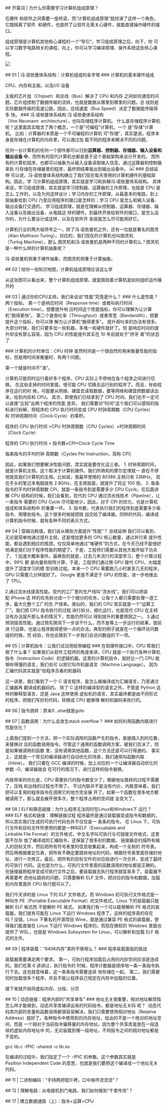 ## 开篇词 | 为什么你需要学习计算机组成原理？



在硬件 和软件之间需要一座桥梁，而“计算机组成原理”就扮演了这样一个角色，它既隔离了软件 
和硬件，也提供了让软件无需关心硬件，就能直接操作硬件的接口。


组成原理是计算机其他核心课程的一个“导引”。学习组成原理之后，向下，你
可以学习数字电路相关的课程，向上，你可以学习编译原理、操作系统这些核心课程。

![](index_files/0efe734b-2a83-4d17-a436-20d05013be06.jpg) 

## 01 | 冯·诺依曼体系结构：计算机组成的金字塔
### 计算机的基本硬件组成

CPU、内存和主板。以及I/O 设备

主板的芯片组（Chipset）和总线（Bus）解决了 CPU 和内存
之间如何通信的问题。芯片组控制了数据传输的流转，也就是数据从哪里到哪里的问题。总
线则是实际数据传输的高速公路。因此，总线速度（Bus Speed）决定了数据能传输得多 快。
### 冯·诺依曼体系结构
冯·诺依曼体系结构（Von Neumann  architecture），也叫存储程序计算机。
什么是存储程序计算机呢？这里面其实暗含了两个概念，一个是“可编程”计算机，一个 是“存储”计算机。
比如：计算器的本质是一个不可编程的计算机
可“存储”，其实是说，程序本身是存储在计算机的内存里，可以通过加
载不同的程序来解决不同的问题。


任何一台计算机的任何一个部件都可以归到**运算器、控制器、存储器、输入设备和输出设备
中**，而所有的现代计算机也都是基于这个基础架构来设计开发的。
而所有的计算机程序，也都可以抽象为从输入设备读取输入信息，通过运算器和控制器来执
行存储在存储器里的程序，最终把结果输出到输出设备中。
![](index_files/97c511a0-72f1-4fda-8157-46316b85616a.jpg)
### 总结延伸
可以说，冯·诺依曼体系结构确立了我们现在每天使用的计算机硬件的基础架构。因此，学
习计算机组成原理，其实就是学习和拆解冯·诺依曼体系结构。
具体来说，学习组成原理，其实就是学习控制器、运算器的工作原理，也就是 CPU 是怎么
工作的，以及为何这样设计；学习内存的工作原理，从最基本的电路，到上层抽象给到
CPU 乃至应用程序的接口是怎样的；学习 CPU 是怎么和输入设备、输出设备打交道的。
学习组成原理，就是在理解从控制器、运算器、存储器、输入设备以及输出设备，从电路这
样的硬件，到最终开放给软件的接口，是怎么运作的，为什么要设计成这样，以及在软件开
发层面怎么尽可能用好它。


计算机行业的两大祖师爷之一，除了冯·诺依曼机之外，还有一位就是著名的图灵（Alan
Mathison Turing）。对应的，我们现在的计算机也叫图灵机（Turing Machine）。那么
图灵机和冯·诺依曼机是两种不同的计算机么？图灵机是一种什么样的计算机抽象呢？


冯·诺依曼机侧重于硬件抽象，而图灵机侧重于计算抽象。



## 02 | 给你一张知识地图，计算机组成原理应该这么学


从这张图可以看出来，整个计算机组成原理，就是围绕着计算机是如何组织运作展开的



## 03 | 通过你的CPU主频，我们来谈谈“性能”究竟是什么？
### 什么是性能？
两个指标。
第一个是响应时间（Response time）或者叫执行时间（Execution time）。想要提升响
应时间这个性能指标，你可以理解为让计算机“跑得更快”。
第二个是吞吐率（Throughput）或者带宽（Bandwidth），想要提升这个指标，你可以理
解为让计算机“搬得更多”。
提升吞吐率的办法有很多。大部分时候，我们只要多加一些机器，多堆一些硬件就好了。但
是响应时间的提升却没有那么容易，因为 CPU 的性能提升其实在 10 年前就处于“挤牙
膏”的状态了


### 计算机的计时单位：CPU 时钟
虽然时间是一个很自然的用来衡量性能的指标，但是用时间来衡量时，有两个问题。

第一个就是时间不“准”。

计算机可能同时运行着好多个程序，CPU 实际上不停地在各个程序之间进行切换。
在这些走掉的时间里面，很可能 CPU 切换去运行别的程序了。而且，有些程序在运行的时
候，可能要从网络、硬盘去读取数据，要等网络和硬盘把数据读出来，给到内存和 CPU。
其次，即使我们已经拿到了 CPU 时间，我们也不一定可以直接“比较”出两个程序的性能
差异。
我们需要对“时间”这个我们可以感知的指标进行拆解，把程序的 CPU 执行时间变成 CPU
时钟周期数（CPU Cycles）和 时钟周期时间（Clock Cycle）的乘积。


程序的 CPU 执行时间 =CPU 时钟周期数（CPU Cycles）×时钟周期时间（Clock Cycle）

程序的 CPU 执行时间 = 指令数×CPI×Clock Cycle Time

每条指令的平均时钟 周期数（Cycles Per Instruction，简称 CPI）


因此，如果我们想要解决性能问题，其实就是要优化这三者。
1. 时钟周期时间，就是计算机主频，这个取决于计算机硬件。我们所熟知的摩尔定律就一
直在不停地提高我们计算机的主频。比如说，我最早使用的 80386 主频只有 33MHz，
现在手头的笔记本电脑就有 2.8GHz，在主频层面，就提升了将近 100 倍。
2. 每条指令的平均时钟周期数 CPI，就是一条指令到底需要多少 CPU Cycle。在后面讲解
CPU 结构的时候，我们会看到，现代的 CPU 通过流水线技术（Pipeline），让一条指令
需要的 CPU Cycle 尽可能地少。因此，对于 CPI 的优化，也是计算机组成和体系结构中
的重要一环。
3. 指令数，代表执行我们的程序到底需要多少条指令、用哪些指令。这个很多时候就把挑
战交给了编译器。同样的代码，编译成计算机指令时候，就有各种不同的表示方式。




## 04 | 穿越功耗墙，我们该从哪些方面提升“性能”？
总结延伸
我们可以看到，无论是简单地通过提升主频，还是增加更多的 CPU 核心数量，通过并行来
提升性能，都会遇到相应的瓶颈。仅仅简单地通过“堆硬件”的方式，在今天已经不能很好
地满足我们对于程序性能的期望了。于是，工程师们需要从其他方面开始下功夫了。
1.加速大概率事件。最典型的就是，过去几年流行的深度学习，整个计算过程中，99% 都
是向量和矩阵计算，于是，工程师们通过用 GPU 替代 CPU，大幅度提升了深度学习的模
型训练过程。本来一个 CPU 需要跑几小时甚至几天的程序，GPU 只需要几分钟就好了。
Google 更是不满足于 GPU 的性能，进一步地推出了 TPU。

2.通过流水线提高性能。现代的工厂里的生产线叫“流水线”。我们可以把装配 iPhone 这
样的任务拆分成一个个细分的任务，让每个人都只需要处理一道工序，最大化整个工厂的生
产效率。类似的，我们的 CPU 其实就是一个“运算工厂”。我们把 CPU 指令执行的过程
进行拆分，细化运行，也是现代 CPU 在主频没有办法提升那么多的情况下，性能仍然可以
得到提升的重要原因之一。
3.通过预测提高性能。通过预先猜测下一步该干什么，而不是等上一步运行的结果，提前进
行运算，也是让程序跑得更快一点的办法。典型的例子就是在一个循环访问数组的时候，凭
经验，你也会猜到下一步我们会访问数组的下一项。


## 05 | 计算机指令：让我们试试用纸带编程
### 在软硬件接口中，CPU 帮我们做了什么事？
如果我们从软件工程师的角度来讲，CPU 就是一个执行各种计算机指令（Instruction
Code）的逻辑机器。这里的计算机指令，就好比一门 CPU 能够听得懂的语言，我们也可
以把它叫作机器语言（Machine Language）。
因为汇编代码其实就是“给程序员看的机器码



这一讲里，我们看到了一个 C 语言程序，是怎么被编译成为汇编语言，乃至通过汇编器再
翻译成机器码的。
除了 C 这样的编译型的语言之外，不管是 Python 这样的解释型语言，还是 Java 这样使用
虚拟机的语言，其实最终都是由不同形式的程序，把我们写好的代码，转换成 CPU 能够理
解的机器码来执行的。




## 06 | 指令跳转：原来if...else就是goto


## 07 | 函数调用：为什么会发生stack overflow？
### 如何利用函数内联进行性能优化？

上面我们提到一个方法，把一个实际调用的函数产生的指令，直接插入到的位置，来替换对
应的函数调用指令。尽管这个通用的函数调用方案，被我们否决了，但是如果被调用的函数
里，没有调用其他函数，这个方法还是可以行得通的。
事实上，这就是一个常见的编译器进行自动优化的场景，我们通常叫函数内联（Inline）。
我们只要在 GCC 编译的时候，加上对应的一个让编译器自动优化的参数 -O，编译器就会
在可行的情况下，进行这样的指令替换。


内联带来的优化是，CPU 需要执行的指令数变少了，根据地址跳转的过程不需要了，压栈
和出栈的过程也不用了。
不过内联并不是没有代价，内联意味着，我们把可以复用的程序指令在调用它的地方完全展
开了。如果一个函数在很多地方都被调用了，那么就会展开很多次，整个程序占用的空间就
会变大了。




## 08 | ELF和静态链接：为什么程序无法同时在Linux和Windows下 运行？
### ELF 格式和链接：理解链接过程
程序最终是通过装载器变成指令和数据的，所以其实我们生成的可执行代码也并不仅仅是一
条条的指令。
在 Linux 下，可执行文件和目标文件所使用的都是一种叫ELF（Execuatable and
Linkable File Format）的文件格式，中文名字叫可执行与可链接文件格式，这里面不仅存
放了编译成的汇编指令，还保留了很多别的数据。
链接器会扫描所有输入的目标文件，然后把所有符号表里的信息收集起来，构成一个全局的
符号表。然后再根据重定位表，把所有不确定要跳转地址的代码，根据符号表里面存储的地
址，进行一次修正。最后，把所有的目标文件的对应段进行一次合并，变成了最终的可执行
代码。这也是为什么，可执行文件里面的函数调用的地址都是正确的。
在链接器把程序变成可执行文件之后，要装载器去执行程序就容易多了。装载器不再需要考
虑地址跳转的问题，只需要解析 ELF 文件，把对应的指令和数据，加载到内存里面供 CPU
执行就可以了。


我们今天讲的是 Linux 下的 ELF 文件格式，而 Windows 的可执行文件格式是一种叫作
PE（Portable Executable Format）的文件格式。Linux 下的装载器只能解析 ELF 格式而
不能解析 PE 格式。
如果我们有一个可以能够解析 PE 格式的装载器，我们就有可能在 Linux 下运行 Windows
程序了。这样的程序真的存在吗？没错，Linux 下著名的开源项目 Wine，就是通过兼容
PE 格式的装载器，使得我们能直接在 Linux 下运行 Windows 程序的。而现在微软的
Windows 里面也提供了 WSL，也就是 Windows Subsystem for Linux，可以解析和加载
ELF 格式的文件。




## 09 | 程序装载：“640K内存”真的不够用么？
### 程序装载面临的挑战

装载器需要满足两个要求。
第一，可执行程序加载后占用的内存空间应该是连续的。我们在第 6 讲讲过，执行指令的
时候，程序计数器是顺序地一条一条指令执行下去。这也就意味着，这一条条指令需要连续
地存储在一起。
第二，我们需要同时加载很多个程序，并且不能让程序自己规定在内存中加载的位置。



接下来就开始将虚拟内存、分段、分页


## 10 | 动态链接：程序内部的“共享单车”
### 地址无关很重要，相对地址解烦恼
怎么样才能做到，动态共享库编译出来的代码指令，都是地址无关码 呢？ 
动态代码库内部的变量和函数调用都很容易解决，我们只需要使用相对地址（Relative
Address）就好了。各种指令中使用到的内存地址，给出的不是一个绝对的地址空间，而是
一个相对于当前指令偏移量的内存地址。因为整个共享库是放在一段连续的虚拟内存地址中
的，无论装载到哪一段地址，不同指令之间的相对地址都是不变的。


gcc lib.c -fPIC -shared -o lib.so

在编译的过程中，我们指定了一个 -fPIC 的参数。这个参数其实就是
Position Independent Code 的意思，也就是我们要把这个编译成一个地址无关代码。




## 11 | 二进制编码：“手持两把锟斤拷，口中疾呼烫烫烫”？


## 12 | 理解电路：从电报机到门电路，我们如何做到“千里传信”？


## 17 | 建立数据通路（上）：指令+运算=CPU



























